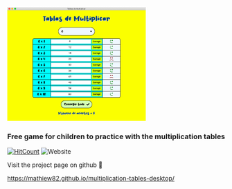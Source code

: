<img src="landing/image/screenshot.png" width="320">

### Free game for children to practice with the multiplication tables

[![HitCount](http://hits.dwyl.com/Mathiew82/multiplication-tables-desktop.svg)](http://hits.dwyl.com/Mathiew82/multiplication-tables-desktop)
![Website](https://img.shields.io/website?down_color=lightgrey&down_message=offline&style=flat-square&up_color=green&up_message=online&url=https%3A%2F%2Fmathiew82.github.io%2Fmultiplication-tables-desktop%2F)

Visit the project page on github 🚀

https://mathiew82.github.io/multiplication-tables-desktop/
